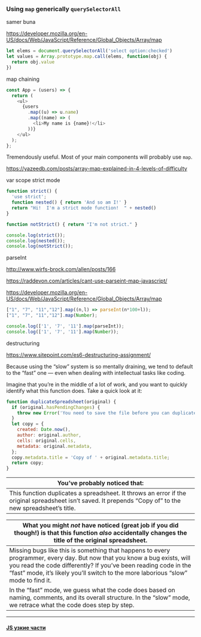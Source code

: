#### 



### Using `map` generically `querySelectorAll`

samer buna



https://developer.mozilla.org/en-US/docs/Web/JavaScript/Reference/Global_Objects/Array/map





```js
let elems = document.querySelectorAll('select option:checked')
let values = Array.prototype.map.call(elems, function(obj) {
  return obj.value
})
```



map chaining

```js
const App = (users) => {
  return (
    <ul>
      {users
        .map((u) => u.name)
        .map((name) => (
          <li>My name is {name}!</li>
        ))}
    </ul>
  );
};
```

Tremendously useful. Most of your main components will probably use `map`.

https://yazeedb.com/posts/array-map-explained-in-4-levels-of-difficulty



var scope strict mode



```js
function strict() {
  'use strict';
  function nested() { return 'And so am I!' }
  return "Hi!  I'm a strict mode function!  " + nested()
}

function notStrict() { return "I'm not strict." }

console.log(strict());
console.log(nested());
console.log(notStrict());
```



parseInt

http://www.wirfs-brock.com/allen/posts/166

https://raddevon.com/articles/cant-use-parseint-map-javascript/

https://developer.mozilla.org/en-US/docs/Web/JavaScript/Reference/Global_Objects/Array/map

```js
["1", "7", "11","12"].map((n,l) => parseInt(n*100+l));
["1", "7", "11","12"].map(Number);
```



```js
console.log(['1', '7', '11'].map(parseInt));
console.log(['1', '7', '11'].map(Number));
```





destructuring

https://www.sitepoint.com/es6-destructuring-assignment/



Because using the “slow” system is so mentally draining, we tend to default to the “fast” one — even when dealing with intellectual tasks like coding.

Imagine that you’re in the middle of a lot of work, and you want to  quickly identify what this function does. Take a quick look at it:

```javascript
function duplicateSpreadsheet(original) {
  if (original.hasPendingChanges) {
    throw new Error('You need to save the file before you can duplicate it.');
  }
  let copy = {
    created: Date.now(),
    author: original.author,
    cells: original.cells,
    metadata: original.metadata,
  };
  copy.metadata.title = 'Copy of ' + original.metadata.title;
  return copy;
}
```





| You’ve probably noticed that:                                |
| ------------------------------------------------------------ |
| This function duplicates a spreadsheet. It throws an error if the original spreadsheet isn’t saved. It prepends “Copy of” to the new spreadsheet’s title. |



| What you might *not* have noticed (great job if you did though!) is that this function *also* accidentally changes the title of the original spreadsheet. |
| ------------------------------------------------------------ |
| Missing bugs like this is something that happens to every programmer, every  day. But now that you know a bug exists, will you read the code  differently? If you’ve been reading code in the “fast” mode, it’s likely you’ll switch to the more laborious “slow” mode to find it. |
| In the “fast” mode, we guess what the code does based on naming, comments, and its overall structure. In the “slow” mode, we retrace what the code does step by step. |





------

#### [JS узкие части](./README.md)